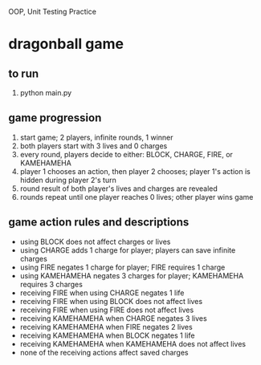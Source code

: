 OOP,  Unit Testing Practice

# dragonball game

## to run
1. python main.py

## game progression
1. start game; 2 players, infinite rounds, 1 winner
1. both players start with 3 lives and 0 charges
1. every round, players decide to either: BLOCK, CHARGE, FIRE, or KAMEHAMEHA
1. player 1 chooses an action, then player 2 chooses; player 1's action is hidden during player 2's turn
1. round result of both player's lives and charges are revealed
1. rounds repeat until one player reaches 0 lives; other player wins game

## game action rules and descriptions
* using BLOCK does not affect charges or lives
* using CHARGE adds 1 charge for player; players can save infinite charges
* using FIRE negates 1 charge for player; FIRE requires 1 charge
* using KAMEHAMEHA negates 3 charges for player; KAMEHAMEHA requires 3 charges
* receiving FIRE when using CHARGE negates 1 life
* receiving FIRE when using BLOCK does not affect lives
* receiving FIRE when using FIRE does not affect lives
* receiving KAMEHAMEHA when CHARGE negates 3 lives
* receiving KAMEHAMEHA when FIRE negates 2 lives
* receiving KAMEHAMEHA when BLOCK negates 1 life
* receiving KAMEHAMEHA when KAMEHAMEHA does not affect lives
* none of the receiving actions affect saved charges